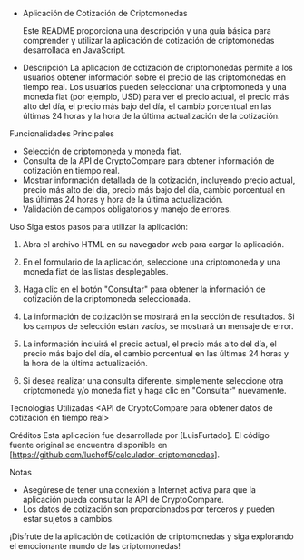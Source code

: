 - Aplicación de Cotización de Criptomonedas

    Este README proporciona una descripción y una guía básica para comprender y utilizar la aplicación de cotización de criptomonedas desarrollada en JavaScript.

- Descripción
    La aplicación de cotización de criptomonedas permite a los usuarios obtener información sobre el precio de las criptomonedas en tiempo real. Los usuarios pueden seleccionar una criptomoneda y una moneda fiat (por ejemplo, USD) para ver el precio actual, el precio más alto del día, el precio más bajo del día, el cambio porcentual en las últimas 24 horas y la hora de la última actualización de la cotización.



Funcionalidades Principales

- Selección de criptomoneda y moneda fiat.
- Consulta de la API de CryptoCompare para obtener información de cotización en tiempo real.
- Mostrar información detallada de la cotización, incluyendo precio actual, precio más alto del día, precio más bajo del día, cambio porcentual en las últimas 24 horas y hora de la última actualización.
- Validación de campos obligatorios y manejo de errores.


Uso
    Siga estos pasos para utilizar la aplicación:

1. Abra el archivo HTML en su navegador web para cargar la aplicación.

2. En el formulario de la aplicación, seleccione una criptomoneda y una moneda fiat de las listas desplegables.

3. Haga clic en el botón "Consultar" para obtener la información de cotización de la criptomoneda seleccionada.

4. La información de cotización se mostrará en la sección de resultados. Si los campos de selección están vacíos, se mostrará un mensaje de error.

5. La información incluirá el precio actual, el precio más alto del día, el precio más bajo del día, el cambio porcentual en las últimas 24 horas y la hora de la última actualización.

6. Si desea realizar una consulta diferente, simplemente seleccione otra criptomoneda y/o moneda fiat y haga clic en "Consultar" nuevamente.


Tecnologías Utilizadas
<HTML5>
<CSS3>
<JavaScript>
<API de CryptoCompare para obtener datos de cotización en tiempo real>



Créditos
Esta aplicación fue desarrollada por [LuisFurtado]. El código fuente original se encuentra disponible en [https://github.com/luchof5/calculador-criptomonedas].

Notas
- Asegúrese de tener una conexión a Internet activa para que la aplicación pueda consultar la API de CryptoCompare.
- Los datos de cotización son proporcionados por terceros y pueden estar sujetos a cambios.


¡Disfrute de la aplicación de cotización de criptomonedas y siga explorando el emocionante mundo de las criptomonedas!
